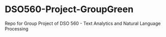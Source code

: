 # DSO560-Project-GroupGreen
Repo for Group Project of DSO 560 - Text Analytics and Natural Language Processing
